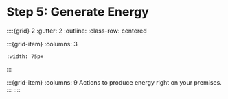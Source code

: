 # Step 5: Generate Energy


::::{grid} 2
:gutter: 2
:outline: 
:class-row: centered

:::{grid-item}
:columns: 3

```{image} /images/card-game/step-icons/step_5.svg
:width: 75px
```
:::

:::{grid-item}
:columns: 9
Actions to produce energy right on your premises.
:::
::::